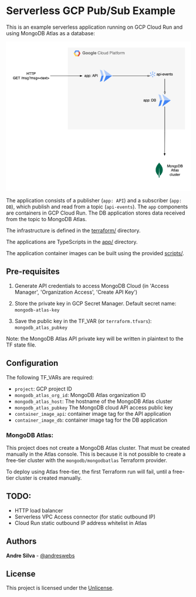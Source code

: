 # Serverless GCP Pub/Sub Example

This is an example serverless application running on GCP Cloud Run and using
MongoDB Atlas as a database:

![GCP Cloud Run PubSub Example](docs/diagrams/gcp-cloud-run-pubsun-example.png "example")

The application consists of a publisher (`app: API`) and a subscriber
(`app: DB`), which publish and read from a topic (`api-events`). The `app`
components are containers in GCP Cloud Run. The DB application stores data
received from the topic to MongoDB Atlas.

The infrastructure is defined in the [terraform/](terraform) directory.

The applications are TypeScripts in the [app/](app) directory.

The application container images can be built using the provided
[scripts/](scripts).

## Pre-requisites

1. Generate API credentials to access MongoDB Cloud (in 'Access Manager',
   'Organization Access', 'Create API Key')

2. Store the private key in GCP Secret Manager. Default secret name:
   `mongodb-atlas-key`

3. Save the public key in the TF_VAR (or `terraform.tfvars`):
   `mongodb_atlas_pubkey`

Note: the MongoDB Atlas API private key will be written in plaintext to the TF
state file.

## Configuration

The following TF_VARs are required:

- `project`: GCP project ID
- `mongodb_atlas_org_id`: MongoDB Atlas organization ID
- `mongodb_atlas_host`: The hostname of the MongoDB Atlas cluster
- `mongodb_atlas_pubkey` The MongoDB cloud API access public key
- `container_image_api`: container image tag for the API application
- `container_image_db`: container image tag for the DB application

### MongoDB Atlas:

This project does not create a MongoDB Atlas cluster. That must be created
manually in the Atlas console. This is because it is not possible to create a
free-tier cluster with the `mongodb/mongodbatlas` Terraform provider.

To deploy using Atlas free-tier, the first Terraform run will fail, until a
free-tier cluster is created manually.

## TODO:

- HTTP load balancer
- Serverless VPC Access connector (for static outbound IP)
- Cloud Run static outbound IP address whitelist in Atlas

## Authors

**Andre Silva** - [@andreswebs](https://github.com/andreswebs)

## License

This project is licensed under the [Unlicense](UNLICENSE.md).
